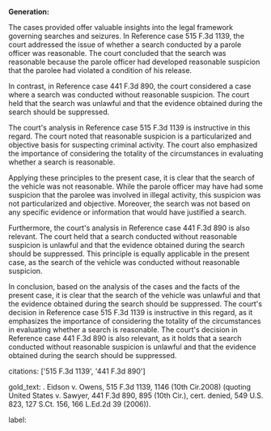 **Generation:**



The cases provided offer valuable insights into the legal framework governing searches and seizures. In Reference case 515 F.3d 1139, the court addressed the issue of whether a search conducted by a parole officer was reasonable. The court concluded that the search was reasonable because the parole officer had developed reasonable suspicion that the parolee had violated a condition of his release.

In contrast, in Reference case 441 F.3d 890, the court considered a case where a search was conducted without reasonable suspicion. The court held that the search was unlawful and that the evidence obtained during the search should be suppressed.

The court's analysis in Reference case 515 F.3d 1139 is instructive in this regard. The court noted that reasonable suspicion is a particularized and objective basis for suspecting criminal activity. The court also emphasized the importance of considering the totality of the circumstances in evaluating whether a search is reasonable.

Applying these principles to the present case, it is clear that the search of the vehicle was not reasonable. While the parole officer may have had some suspicion that the parolee was involved in illegal activity, this suspicion was not particularized and objective. Moreover, the search was not based on any specific evidence or information that would have justified a search.

Furthermore, the court's analysis in Reference case 441 F.3d 890 is also relevant. The court held that a search conducted without reasonable suspicion is unlawful and that the evidence obtained during the search should be suppressed. This principle is equally applicable in the present case, as the search of the vehicle was conducted without reasonable suspicion.

In conclusion, based on the analysis of the cases and the facts of the present case, it is clear that the search of the vehicle was unlawful and that the evidence obtained during the search should be suppressed. The court's decision in Reference case 515 F.3d 1139 is instructive in this regard, as it emphasizes the importance of considering the totality of the circumstances in evaluating whether a search is reasonable. The court's decision in Reference case 441 F.3d 890 is also relevant, as it holds that a search conducted without reasonable suspicion is unlawful and that the evidence obtained during the search should be suppressed.



citations: ['515 F.3d 1139', '441 F.3d 890']

gold_text: . Eidson v. Owens, 515 F.3d 1139, 1146 (10th Cir.2008) (quoting United States v. Sawyer, 441 F.3d 890, 895 (10th Cir.), cert. denied, 549 U.S. 823, 127 S.Ct. 156, 166 L.Ed.2d 39 (2006)).

label: 
